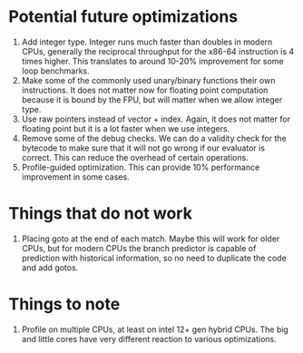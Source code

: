 # Potential future optimizations

1. Add integer type. Integer runs much faster than doubles in modern CPUs,
   generally the reciprocal throughput for the x86-64 instruction is 4 times higher.
   This translates to around 10-20% improvement for some loop benchmarks.
2. Make some of the commonly used unary/binary functions their own instructions.
   It does not matter now for floating point computation because it is bound by
   the FPU, but will matter when we allow integer type.
3. Use raw pointers instead of vector + index. Again, it does not matter for
   floating point but it is a lot faster when we use integers.
4. Remove some of the debug checks. We can do a validity check for the bytecode
   to make sure that it will not go wrong if our evaluator is correct.
   This can reduce the overhead of certain operations.
5. Profile-guided optimization. This can provide 10% performance improvement in
   some cases.

# Things that do not work

1. Placing goto at the end of each match. Maybe this will work for older CPUs,
   but for modern CPUs the branch predictor is capable of prediction with
   historical information, so no need to duplicate the code and add gotos.

# Things to note

1. Profile on multiple CPUs, at least on intel 12+ gen hybrid CPUs. The big and
   little cores have very different reaction to various optimizations.

